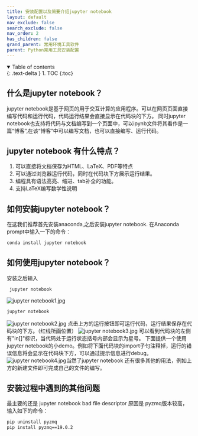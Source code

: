 ```yaml
---
title: 安装配置以及简要介绍jupyter notebook
layout: default
nav_exclude: false
search_exclude: false
nav_order: 2
has_children: false
grand_parent: 常用环境工具软件
parent: Python常用工具安装配置
---
```


<details open markdown="block">
  <summary>
    Table of contents
  </summary>
  {: .text-delta }
1. TOC
{:toc}
</details>


## 什么是jupyter notebook？

jupyter notebook是基于网页的用于交互计算的应用程序。可以在网页页面直接编写代码和运行代码，代码运行结果会直接显示在代码块的下方。
同时jupyter notebook也支持将代码与文档编写到一个页面中，可以ipynb文件将其看作是一篇“博客”,在该“博客”中可以编写文档，也可以直接编写、运行代码。 

## jupyter notebook 有什么特点？

1. 可以直接将文档保存为HTML、LaTeX、PDF等特点
2. 可以通过浏览器运行代码，同时在代码块下方展示运行结果。
3. 编程具有语法高亮、缩进、tab补全的功能。
4. 支持LaTeX编写数学性说明


## 如何安装jupyter notebook？

在这我们推荐首先安装anaconda,之后安装jupyter notebook. 在Anaconda prompt中输入一下的命令：

```markdown
conda install jupyter notebook 
```

## 如何使用jupyter notebook？

安装之后输入

```markdown
 jupyter notebook 
```

![jupyter notebook1.jpg](https://s2.loli.net/2022/06/29/kfRHzQWcEnM7SYs.jpg)

 ```markdown
jupyter notebook 
 ```

 ![jupyter notebook2.jpg](https://s2.loli.net/2022/06/29/SxtbYKu3MzskDAP.jpg)
点击上方的运行按钮即可运行代码，运行结果保存在代码块的下方。（红线所画位置）
![jupyter notebook3.jpg](https://s2.loli.net/2022/06/29/xJW5wT1P6iaEAuh.jpg)
可以看到代码块的左侧有"in[]"标识，当代码处于运行状态括号内部会显示为星号。
下面提供一个使用jupyter notebook的小demo。例如将下面代码块的import子句注释掉，运行的错误信息将会显示在代码块下方，可以通过提示信息进行debug。
![jupyter notebook4.jpg](https://s2.loli.net/2022/06/29/TCA8hRKm4VbzaQ3.jpg)当然了jupyter notebook 还有很多其他的用法，例如上方的新建文件即可完成自己的文件的编写。

## 安装过程中遇到的其他问题

最主要的还是 jupyter notebook bad file descriptor 原因是 pyzmq版本较高，
输入如下的命令：

```markdown
pip uninstall pyzmq
pip install pyzmq==19.0.2
```

